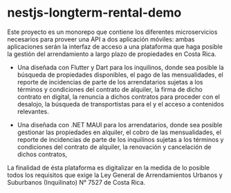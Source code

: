 # nestjs-longterm-rental-demo

Este proyecto es un monorepo que contiene los diferentes microservicios necesarios para proveer una API a dos aplicación móviles:
ambas aplicaciones serán la interfaz de acceso a una plataforma que haga posible la gestión del arrendamiento a largo plazo de propiedades en Costa Rica.

- Una diseñada con Flutter y Dart para los inquilinos, donde sea posible la búsqueda de propiedades disponibles, el pago de las mensualidades, el reporte de incidencias de parte de los arrendatarios sujetas a los términos y condiciones del contrato de alquiler, la firma de dicho contrato en digital, la renuncia a dichos contratos para proceder con el desalojo, la búsqueda de transportistas para el y el acceso a contenidos relevantes.

- Una diseñada con .NET MAUI para los arrendatarios, donde sea posible gestionar las propiedades en alquiler, el cobro de las mensualidades, el reporte de incidencias de parte de los inquilinos sujetas a los términos y condiciones del contrato de alquiler, la renovación y cancelación de dichos contratos,

La finalidad de ésta plataforma es digitalizar en la medida de lo posible todos los requisitos que exige la Ley General de Arrendamientos Urbanos y Suburbanos (Inquilinato)
N° 7527 de Costa Rica.
